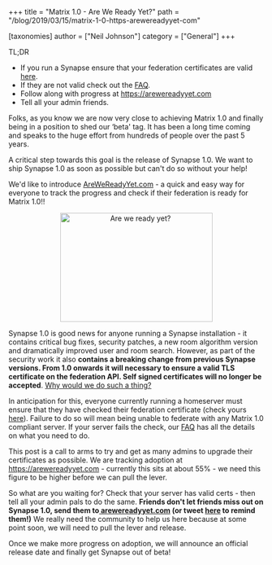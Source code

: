 +++
title = "Matrix 1.0  - Are We Ready Yet?"
path = "/blog/2019/03/15/matrix-1-0-https-arewereadyyet-com"

[taxonomies]
author = ["Neil Johnson"]
category = ["General"]
+++

TL;DR 

<ul>
 	<li style="font-weight: 400;">If you run a Synapse ensure that your federation certificates are valid <a href="/federationtester/">here</a>. 
</li>
 	<li style="font-weight: 400;">If they are not valid check out the <a href="https://github.com/matrix-org/synapse/blob/master/docs/MSC1711_certificates_FAQ.md">FAQ</a>.
</li>
 	<li style="font-weight: 400;">Follow along with progress at <a href="https://arewereadyyet.com">https://arewereadyyet.com</a></li>
 	<li style="font-weight: 400;">Tell all your admin friends.
</li>
</ul>
Folks, as you know we are now very close to achieving Matrix 1.0 and finally being in a position to shed our ‘beta' tag. It has been a long time coming and speaks to the huge effort from hundreds of people over the past 5 years.


A critical step towards this goal is the release of Synapse 1.0. We want to ship Synapse 1.0 as soon as possible but can't do so without your help! 


We'd like to introduce <a href="http://arewereadyyet.com/"> AreWeReadyYet.com</a> - a quick and easy way for everyone to track the progress and check if their federation is ready for Matrix 1.0!!

<p style="text-align: center;"><a href="https://www.arewereadyyet.com/"><img class="alignnone wp-image-4110 size-medium" src="/blog/wp-content/uploads/2019/03/Screenshot-2019-03-15-at-10.05.19-300x214.png" alt="Are we ready yet?" width="300" height="214" /></a></p>
Synapse 1.0 is good news for anyone running a Synapse installation - it contains critical bug fixes, security patches, a new room algorithm version and dramatically improved user and room search. However, as part of the security work it also 
<b>contains a breaking change from previous Synapse versions. From 1.0 onwards it will necessary to ensure a valid TLS certificate on the federation API. Self signed certificates will no longer be accepted</b>. <a href="https://github.com/matrix-org/synapse/blob/master/docs/MSC1711_certificates_FAQ.md#it-used-to-work-just-fine-why-are-you-breaking-everything">Why would we do such a thing?</a>

In anticipation for this, everyone currently running a homeserver must ensure that they have checked their federation certificate (check yours <a href="/federationtester/">here</a>). Failure to do so will mean being unable to federate with any Matrix 1.0 compliant server. If your server fails the check, our <a href="https://github.com/matrix-org/synapse/blob/master/docs/MSC1711_certificates_FAQ.md">FAQ</a> has all the details on what you need to do. 


This post is a call to arms to try and get as many admins to upgrade their certificates as possible. We are tracking adoption at <a href="https://arewereadyyet.com">https://arewereadyyet.com</a> - currently this sits at about 55% - we need this figure to be higher before we can pull the lever.  


So what are you waiting for? Check that your server has valid certs - then tell all your admin pals to do the same. 
<b>Friends don't let friends miss out on Synapse 1.0, send them to</b><a href="http://arewereadyyet.com/"><b> arewereadyyet.com</b></a><b> (or tweet </b><a href="https://twitter.com/intent/tweet?text=Are%20you%20running%20a%20Matrix%20server%3F%20Are%20you%20ready%20for%20Matrix%201.0%3F%20Find%20out%20at%20https%3A%2F%2Farewereadyyet.com!"><b>here</b></a><b> to remind them!)</b> We really need the community to help us here because at some point soon, we will need to pull the lever and release.


Once we make more progress on adoption, we will announce an official release date and finally get Synapse out of beta!
